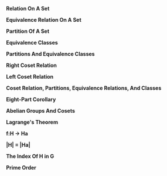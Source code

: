 **Relation On A Set**

**Equivalence Relation On A Set**

**Partition Of A Set**

**Equivalence Classes**

**Partitions And Equivalence Classes**

**Right Coset Relation**

**Left Coset Relation** 

**Coset Relation, Partitions, Equivalence Relations, And Classes**

**Eight-Part Corollary**

**Abelian Groups And Cosets**

**Lagrange's Theorem**

**f:H -> Ha**

**|H| = |Ha|**

**The Index Of H in G**

**Prime Order**




